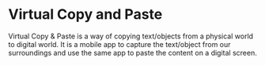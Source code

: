 # Virtual Copy and Paste

Virtual Copy & Paste is a way of copying text/objects from a physical world to digital world. It is a mobile app to capture the text/object from our surroundings and use the same app to paste the content on a digital screen.  